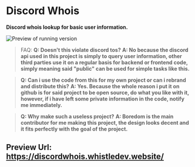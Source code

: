 
# Discord Whois
**Discord whois lookup for basic user information.**

![Preview of running version](https://cdn.discordapp.com/attachments/754787071717015766/825982291200573441/Screenshot_2021-03-29_073706.png)


> FAQ:
> **Q: Doesn't this violate discord tos?**
> **A: No because the discord api used in this project is simply to query user information, other third parties use it on a regular basis for backend or frontend code, simply meaning said "public" can be used for simple tasks like this.**

> **Q: Can i use the code from this for my own project or can i rebrand and distribute this?**
> **A: Yes. Because the whole reason i put it on github is for said project to be open source, do what you like with it, however, if i have left some private information in the code, notify me immediately.**

> **Q: Why make such a useless project?**
> **A: Boredom is the main contributor for me making this project, the design looks decent and it fits perfectly with the goal of the project.**




## Preview Url: https://discordwhois.whistledev.website/
